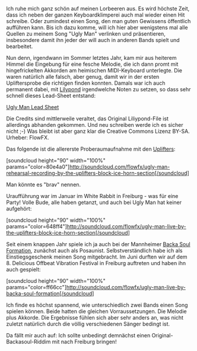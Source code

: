 <html><body><p>Ich ruhe mich ganz schön auf meinen Lorbeeren aus. Es wird höchste Zeit, dass ich neben der ganzen Keyboardklimperei auch mal wieder einen Hit schreibe. Oder zumindest einen Song, den man guten Gewissens öffentlich aufführen kann. Bis ich dazu komme, will ich hier aber wenigstens mal alle Quellen zu meinem Song "Ugly Man" verlinken und präsentieren, insbesondere damit ihn jeder der will auch in anderen Bands spielt und bearbeitet.

Nun denn, irgendwann im Sommer letztes Jahr, kam mir aus heiterem Himmel die Eingebung für eine fesche Melodie, die ich dann promt mit hingefrickelten Akkorden am heimischen MIDI-Keyboard unterlegte. Die waren natürlich alle falsch, aber genug, damit wir in der ersten Upliftersprobe die richtigen finden konnten. Damals war ich auch permanent dabei, mit <a href="http://lilypond.org/">Lilypond</a> irgendwelche Noten zu setzen, so dass sehr schnell dieses Lead-Sheet entstand:

<a href="/wp-content/uploads/2010/08/ugly_man_lead_sheet.pdf">Ugly Man Lead Sheet</a>

Die Credits sind mittlerweile veraltet, das Original Liliypond-File ist allerdings abhanden gekommen. Und neu schreiben werde ich es sicher nicht ;-)   Was bleibt ist aber ganz klar die Creative Commons Lizenz BY-SA. Urheber: FlowFX.

Das folgende ist die allererste Proberaumaufnahme mit den <a href="http://www.blockiceuplifters.com">Uplifters</a>:

[soundcloud height="90" width="100%" params="color=80e4a0"]http://soundcloud.com/flowfx/ugly-man-rehearsal-recording-by-the-uplifters-block-ice-horn-section[/soundcloud]

Man könnte es "brav" nennen.

Uraufführung war im Januar im White Rabbit in Freiburg - was für eine Party! Volle Bude, alle haben getanzt, und auch bei Ugly Man hat keiner aufgehört:

[soundcloud height="90" width="100%" params="color=648ff4"]http://soundcloud.com/flowfx/ugly-man-live-by-the-uplifters-block-ice-horn-section[/soundcloud]

Seit einem knappen Jahr spiele ich ja auch bei der Mannheimer <a href="http://www.backasoul.com">Backa Soul Formation</a>, zunächst auch als Posaunist. Selbstverständlich habe ich als Einstiegsgeschenk meinen Song mitgebracht. Im Juni durften wir auf dem 8. Delicious Offbeat Vibration Festival in Freiburg auftreten und haben ihn auch gespielt:

[soundcloud height="90" width="100%" params="color=ff66cc"]http://soundcloud.com/flowfx/ugly-man-live-by-backa-soul-formation[/soundcloud]

Ich finde es höchst spannend, wie unterschiedlich zwei Bands einen Song spielen können. Beide hatten die gleichen Vorraussetzungen. Die Melodie plus Akkorde. Die Ergebnisse fühlen sich aber sehr anders an, was nicht zuletzt natürlich durch die völlig verschiedenen Sänger bedingt ist.

Da fällt mir auch auf: Ich sollte unbedingt demnächst einen Original-Backasoul-Riddim mit nach Freiburg bringen!</p></body></html>